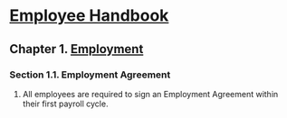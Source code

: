 # [Employee Handbook](../index.md)

## Chapter 1. [Employment](index.md)

### Section 1.1. Employment Agreement

1. All employees are required to sign an Employment Agreement within their first payroll cycle.
